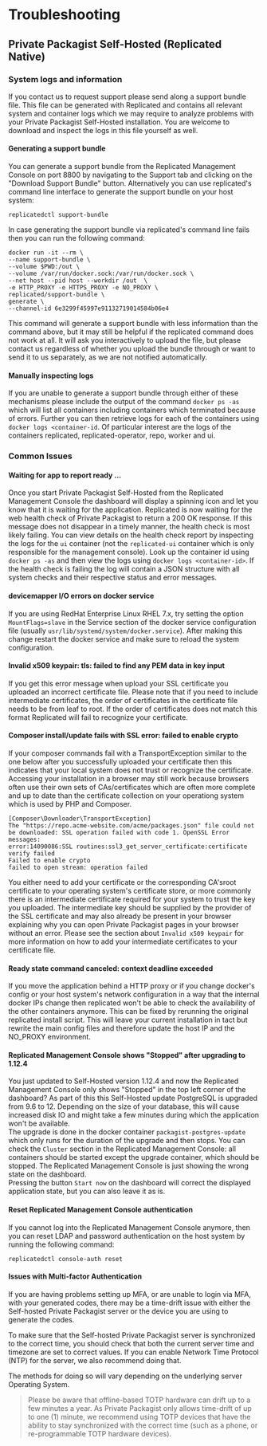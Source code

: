# Troubleshooting
## Private Packagist Self-Hosted (Replicated Native)

### System logs and information

If you contact us to request support please send along a support bundle file.
This file can be generated with Replicated and contains all relevant system
and container logs which we may require to analyze problems with your Private
Packagist Self-Hosted installation. You are welcome to download and inspect
the logs in this file yourself as well.

#### Generating a support bundle

You can generate a support bundle from the Replicated Management Console on
port 8800 by navigating to the Support tab and clicking on the "Download
Support Bundle" button. Alternatively you can use replicated's command line
interface to generate the support bundle on your host system:

`replicatedctl support-bundle`

In case generating the support bundle via replicated's command line fails then you can run the following command:
```
docker run -it --rm \
--name support-bundle \
--volume $PWD:/out \
--volume /var/run/docker.sock:/var/run/docker.sock \
--net host --pid host --workdir /out  \
-e HTTP_PROXY -e HTTPS_PROXY -e NO_PROXY \
replicated/support-bundle \
generate \
--channel-id 6e3299f45997e91132719014584b06e4
```
This command will generate a support bundle with less information than the command above, but it may still be helpful if the replicated command does not work at all. It will ask you interactively to upload the file, but please contact us regardless of whether you upload the bundle through or want to send it to us separately, as we are not notified automatically.

#### Manually inspecting logs
If you are unable to generate a support bundle through either of these mechanisms
please include the output of the command `docker ps -as` which will list all
containers including containers which terminated because of errors. Further
you can then retrieve logs for each of the containers using `docker logs <container-id`.
Of particular interest are the logs of the containers replicated,
replicated-operator, repo, worker and ui.

### Common Issues

#### Waiting for app to report ready ...

Once you start Private Packagist Self-Hosted from the Replicated Management
Console the dashboard will display a spinning icon and let you know that it is
waiting for the application. Replicated is now waiting for the web health check
of Private Packagist to return a 200 OK response. If this message does not
disappear in a timely manner, the health check is most likely failing. You can
view details on the health check report by inspecting the logs for the `ui`
container (not the `replicated-ui` container which is only responsible for the
management console). Look up the container id using `docker ps -as` and then
view the logs using `docker logs <container-id>`. If the health check is
failing the log will contain a JSON structure with all system checks and their
respective status and error messages.

#### devicemapper I/O errors on docker service

If you are using RedHat Enterprise Linux RHEL 7.x, try setting the option
`MountFlags=slave` in the Service section of the docker service configuration
file (usually `usr/lib/systemd/system/docker.service`). After making this
change restart the docker service and make sure to reload the system
configuration.

#### Invalid x509 keypair: tls: failed to find any PEM data in key input

If you get this error message when upload your SSL certificate you uploaded an
incorrect certificate file. Please note that if you need to include
intermediate certificates, the order of certificates in the certificate file
needs to be from leaf to root. If the order of certificates does not match this
format Replicated will fail to recognize your certificate.

#### Composer install/update fails with SSL error: failed to enable crypto

If your composer commands fail with a TransportException similar to the one
below after you successfully uploaded your certificate then this indicates that
your local system does not trust or recognize the certificate. Accessing your
installation in a browser may still work because browsers often use their own
sets of CAs/certificates which are often more complete and up to date than the
certificate collection on your operationg system which is used by PHP and
Composer.

```
[Composer\Downloader\TransportException]
The "https://repo.acme-website.com/acme/packages.json" file could not be downloaded: SSL operation failed with code 1. OpenSSL Error messages:
error:14090086:SSL routines:ssl3_get_server_certificate:certificate verify failed
Failed to enable crypto
failed to open stream: operation failed
```

You either need to add your certificate or the corresponding CA'sroot
certificate to your operating system's certificate store, or more commonly
there is an intermediate certificate required for your system to trust the key
you uploaded. The intermediate key should be supplied by the provider of the
SSL certificate and may also already be present in your browser explaining why
you can open Private Packagist pages in your browser without an error. Please
see the section about `Invalid x509 keypair` for more information on how to add
your intermediate certificates to your certificate file.

#### Ready state command canceled: context deadline exceeded

If you move the application behind a HTTP proxy or if you change docker's config
or your host system's network configuration in a way that the internal docker IPs
change then replicated won't be able to check the availability of the other containers anymore.
This can be fixed by rerunning the original replicated install script. This will
leave your current installation in tact but rewrite the main config files and therefore
update the host IP and the NO_PROXY environment.

#### Replicated Management Console shows "Stopped" after upgrading to 1.12.4

You just updated to Self-Hosted version 1.12.4 and now the Replicated Management Console 
only shows "Stopped" in the top left corner of the dashboard? As part of this this Self-Hosted update PostgreSQL is upgraded from 9.6 to 12. Depending on the size of your database, this will cause increased disk IO and might take a few minutes during which the application won't be available.   
The upgrade is done in the docker container `packagist-postgres-update` which only runs for the duration of the upgrade and then stops. You can check the `Cluster` section in the Replicated Management Console: all containers should be started except the upgrade container, which should be stopped. The Replicated Management Console is just showing the wrong state on the dashboard.  
Pressing the button `Start now` on the dashboard will correct the displayed application state, but you can also leave it as is.

#### Reset Replicated Management Console authentication

If you cannot log into the Replicated Management Console anymore, then you can
reset LDAP and password authentication on the host system by running the
following command:

```
replicatedctl console-auth reset
```

#### Issues with Multi-factor Authentication

If you are having problems setting up MFA, or are unable to login via MFA, with
your generated codes, there may be a time-drift issue with either the
Self-hosted Private Packagist server or the device you are using to generate the
codes.

To make sure that the Self-hosted Private Packagist server is synchronized to
the correct time, you should check that both the current server time and
timezone are set to correct values. If you can enable Network Time Protocol
(NTP) for the server, we also recommend doing that.

The methods for doing so will vary depending on the underlying server Operating
System.

> Please be aware that offline-based TOTP hardware can drift up to a few minutes
> a year. As Private Packagist only allows time-drift of up to one (1) minute, we
> recommend using TOTP devices that have the ability to stay synchronized with
> the correct time (such as a phone, or re-programmable TOTP hardware devices).
